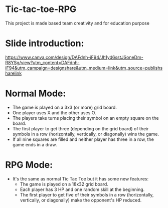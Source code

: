 # Tic-tac-toe-RPG
This project is made based team creativity and for education purpose

# Slide introduction: 
https://www.canva.com/design/DAFdnh-iF94/Jh1yd6sstJSoneDm-R8YSg/view?utm_content=DAFdnh-iF94&utm_campaign=designshare&utm_medium=link&utm_source=publishsharelink

# Normal Mode:
- The game is played on a 3x3 (or more) grid board.
- One player uses X and the other uses O.
- The players take turns placing their symbol on an empty square on the board.
- The first player to get three (depending on the grid board) of their symbols in a row (horizontally, vertically, or diagonally) wins the game.
- If all nine squares are filled and neither player has three in a row, the game ends in a draw.
# RPG Mode:
- It's the same as normal Tic Tac Toe but it has some new features:
  + The game is played on a 18x32 grid board.
  + Each player has 3 HP and one random skill at the beginning.
  + The first player to get five of their symbols in a row (horizontally, vertically, or diagonally) make the opponent's HP reduced.
  
